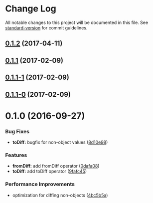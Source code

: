 # Change Log

All notable changes to this project will be documented in this file. See [standard-version](https://github.com/conventional-changelog/standard-version) for commit guidelines.

<a name="0.1.2"></a>
## [0.1.2](https://github.com/DxCx/rxjs-diff-operator/compare/v0.1.1...v0.1.2) (2017-04-11)



<a name="0.1.1"></a>
## [0.1.1](https://github.com/DxCx/rxjs-diff-operator/compare/v0.1.1-1...v0.1.1) (2017-02-09)



<a name="0.1.1-1"></a>
## [0.1.1-1](https://github.com/DxCx/rxjs-diff-operator/compare/v0.1.1-0...v0.1.1-1) (2017-02-09)



<a name="0.1.1-0"></a>
## [0.1.1-0](https://github.com/DxCx/rxjs-diff-operator/compare/v0.1.0...v0.1.1-0) (2017-02-09)



<a name="0.1.0"></a>
# 0.1.0 (2016-09-27)


### Bug Fixes

* **toDiff:** bugfix for non-object values ([8d10e98](https://github.com/DxCx/rxjs-diff-operator/commit/8d10e98))


### Features

* **fromDiff:** add fromDiff operator ([0dafa08](https://github.com/DxCx/rxjs-diff-operator/commit/0dafa08))
* **toDiff:** add toDiff operator ([9fafc45](https://github.com/DxCx/rxjs-diff-operator/commit/9fafc45))


### Performance Improvements

* optimization for diffing non-objects ([4bc5b5a](https://github.com/DxCx/rxjs-diff-operator/commit/4bc5b5a))
